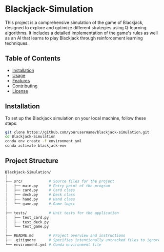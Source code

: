 # Blackjack-Simulation

This project is a comprehensive simulation of the game of Blackjack, designed to explore and optimize different strategies using Q-learning algorithms. It includes a detailed implementation of the game's rules as well as an AI that learns to play Blackjack through reinforcement learning techniques.

## Table of Contents

- [Installation](#installation)
- [Usage](#usage)
- [Features](#features)
- [Contributing](#contributing)
- [License](#license)

## Installation

To set up the Blackjack simulation on your local machine, follow these steps:

```bash
git clone https://github.com/yourusername/blackjack-simulation.git
cd Blackjack-Simulation
conda env create -f environment.yml
conda activate blackjack-env
```

## Project Structure

```bash
Blackjack-Simulation/
│
├── src/            # Source files for the project
│   ├── main.py     # Entry point of the program
│   ├── card.py     # Card class
│   ├── deck.py     # Deck class
│   ├── hand.py     # Hand class
│   └── game.py     # Game logic
│
├── tests/          # Unit tests for the application
│   ├── test_card.py
│   ├── test_deck.py
│   └── test_game.py
│
├── README.md       # Project overview and instructions
├── .gitignore      # Specifies intentionally untracked files to ignore
└── environment.yml # Conda environment file
```
